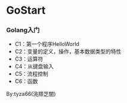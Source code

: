 # GoStart
### Golang入门

- C1：第一个程序HelloWorld
- C2：变量的定义，操作，基本数据类型的特性
- C3：运算符
- C4：从键盘输入
- C5：流程控制
- C6：函数

By:tyza66(洮羱芝闇)
